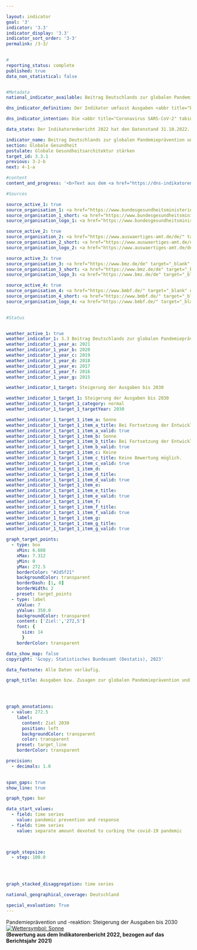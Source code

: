 ```yaml
---

layout: indicator    
goal: '3'    
indicator: '3.3'    
indicator_display: '3.3'    
indicator_sort_order: '3-3'    
permalink: /3-3/    
    

#
reporting_status: complete    
published: true    
data_non_statistical: false    


#Metadata    
national_indicator_available: Beitrag Deutschlands zur globalen Pandemieprävention und -reaktion    

dns_indicator_definition: Der Indikator umfasst Ausgaben <abbr title="beziehungsweise" tabindex="0">bzw.</abbr> Zusagen Deutschlands für Programme zur globalen Pandemieprävention und &#8209;reaktion. Ausgenommen sind hierbei Programme zur Eindämmung der <abbr title="Coronavirus SARS-CoV-2" tabindex="0">COVID-19</abbr>-Pandemie. Um die Aussagekraft des Indikators zu verbessern, wird er bis zur nächsten Neuauflage der <abbr title="Deutsche Nachhaltigkeitsstrategie" tabindex="0">DNS</abbr> im Hinblick auf seine Wirkung evaluiert, mit dem Ziel, ihn zu einem Output-Indikator fortzuentwickeln.    

dns_indicator_intention: Die <abbr title="Coronavirus SARS-CoV-2" tabindex="0">COVID-19</abbr>-Pandemie hat gezeigt, welche weitreichenden Auswirkungen grenzüberschreitende Gesundheitsgefahren für Menschen und Wirtschaft weltweit haben. Dementsprechend stellt die Unterstützung von Programmen zur Pandemieprävention und &#8209;reaktion einen wichtigen Beitrag zur globalen Gesundheit&nbsp;–&nbsp;insbesondere in Ländern des Globalen Südens dar. Ziel ist es daher, Deutschlands Beitrag für die globale Pandemieprävention und &#8209;reaktion bis 2030&nbsp;substanziell gegenüber dem Jahr 2019&nbsp;zu steigern.    

data_state: Der Indikatorenbericht 2022 hat den Datenstand 31.10.2022. Die Daten auf dieser Plattform werden regelmäßig aktualisiert, sodass online aktuellere Daten verfügbar sein können als im <a href="https://dns-indikatoren.de/publications_reports/">Indikatorenbericht 2022</a> veröffentlicht.    

indicator_name: Beitrag Deutschlands zur globalen Pandemieprävention und -reaktion    
section: Globale Gesundheit    
postulate: Globale Gesundheitsarchitektur stärken    
target_id: 3.3.1    
previous: 3-2-b    
next: 4-1-a    

#content     
content_and_progress: '<b>Text aus dem <a href="https://dns-indikatoren.de/publications_reports/">Indikatorenbericht 2022&nbsp;</a></b><br><br>Die Daten des Indikators stammen aus Sonderauswertungen der entsprechenden Haushaltstitel <abbr title="beziehungsweise" tabindex="0">bzw.</abbr> den Verpflichtungsermächtigungen des Auswärtigen Amtes (<abbr title="Auswärtigen Amt" tabindex="0">AA</abbr>), des Bundesministeriums für Bildung und Forschung (BMBF), des Bundesministeriums für Gesundheit (BMG) und des Bundesministeriums für wirtschaftliche Zusammenarbeit und Entwicklung (<abbr title="Bundesministerium für wirtschaftliche Zusammenarbeit und Entwicklung" tabindex="0">BMZ</abbr>). In den Auswertungen wurden Programme berücksichtigt, welche in der Zielsetzung direkt dem Bereich Pandemieprävention und &#8209;reaktion zuzurechnen sind oder primär auf die Verbesserung relevanter Kapazitäten in der Gesundheitsversorgung abzielen. Die Programme umfassen <abbr title="unter anderem" tabindex="0">u. a.</abbr> die Bereiche Pandemieprävention und &#8209;reaktion der Weltgesundheitsorganisation (<abbr title="World Health Organization (Weltgesundheitsorganisation)" tabindex="0">WHO</abbr>), Sanitärwesen, One Health (das heißt in interdisziplinärer Zusammenarbeit von Human- und Tiermedizin mit dem Umweltbereich), Impfinfrastruktur sowie Forschung und Entwicklung im In- und Ausland, sofern die Ergebnisse auch Ländern des Globalen Südens zu Gute kommen.<br><br>Zusätzlich wurden Programme betrachtet, die als Reaktion auf die <abbr title="Coronavirus SARS-CoV-2" tabindex="0">COVID-19</abbr>-Pandemie gestartet wurden, wie <abbr title="unter anderem" tabindex="0">u. a.</abbr> Programme und Aktivitäten der <abbr title="World Health Organization (Weltgesundheitsorganisation)" tabindex="0">WHO</abbr>, humanitäre Hilfe, Impfstoffentwicklung, Krisenreaktion sowie Soforthilfen und &#8209;kredite für die Reaktion des Gesundheitssektors in Ländern des Globalen Südens.<br><br>Bei den Zahlen ist zu beachten, dass eine genaue inhaltliche Abgrenzung von Programmen nicht vollständig möglich ist, da das Themenfeld umfassende Querverbindungen zu einer Vielzahl von weiteren Gesundheitsbereichen besitzt. Somit wird eine Bandbreite an Programmen berücksichtigt, wie <abbr title="zum Beispiel" tabindex="0">z. B.</abbr> der Beitrag Deutschlands an die <abbr title="World Health Organization (Weltgesundheitsorganisation)" tabindex="0">WHO</abbr> für dessen Notfallprogramm <abbr title="beziehungsweise" tabindex="0">bzw.</abbr> zur flexiblen Anschubfinanzierung von Krisenreaktionen in akuten Gesundheitsnotlagen (Contingency Fund for Emergencies), eine Impfprogrammförderung zur Reduktion von Kindersterblichkeit in der ostafrikanischen Gemeinschaft, die Verbesserung der Trinkwasser- und Sanitärversorgung in Burkina Faso sowie eine Sicherheitskooperation für biologische Bedrohungen. Neben der inhaltlichen Schwerpunktsetzung ist zu beachten, dass ein Teil der Programme allgemein auf die Stärkung globaler Koordinierungs- und Organisationskapazitäten abzielt und damit nicht ausschließlich Ländern des Globalen Südens zukommt.<br><br>Des Weiteren können präventive und reaktive Maßnahmen nicht genau abgegrenzt werden. So können einerseits präventive Kapazitätsstärkung die Reaktion auf eine pandemische Lage unterstützen und andererseits reaktive Maßnahmen einen Beitrag zur langfristigen Kapazitätsstärkung leisten. Um einen Ausreißer in den Zahlen zu vermeiden, der sich aus der Reaktion auf die <abbr title="Coronavirus SARS-CoV-2" tabindex="0">COVID-19</abbr>-Pandemie ergibt, sind diese Ausgaben <abbr title="beziehungsweise" tabindex="0">bzw.</abbr> Zusagen nicht Teil des Indikators, sondern getrennt als Information in der Grafik ausgewiesen.<br><br>Die dargestellten Ausgaben <abbr title="beziehungsweise" tabindex="0">bzw.</abbr> Zusagen sagen zudem nichts über den Erfolg der Programme aus. Der Indikator stellt einen monetären Beitrag Deutschlands zur Pandemieprävention und <br><br>-reaktion dar. Zur Wirkung der Beiträge wäre eine weitergehende Evaluierung notwendig. Unter Berücksichtigung der oben genannten Einschränkungen bilden die ermittelten Zahlen daher keinesfalls die deutschen Ausgaben <abbr title="beziehungsweise" tabindex="0">bzw.</abbr> Zusagen vollständig ab, welche einen gegebenenfalls mittelbaren Einfluss auf das Themenfeld haben.<br><br>Zwischen 2015&nbsp;bis 2021&nbsp;stiegen die Ausgaben <abbr title="beziehungsweise" tabindex="0">bzw.</abbr> Zusagen zur Pandemieprävention und &#8209;reaktion von 147,9&nbsp;Millionen Euro auf 396,7&nbsp;Millionen Euro (vorläufige Daten) an. Sie lagen damit&nbsp;–&nbsp;entsprechend dem Ziel der Bundesregierung&nbsp;–&nbsp;deutlich über dem Wert von 2019. Die gesondert ausgewiesenen Ausgaben zur Eindämmung der <abbr title="Coronavirus SARS-CoV-2" tabindex="0">COVID-19</abbr>-Pandemie lagen in 2021&nbsp;bei 842,7&nbsp;Millionen Euro und damit höher als im ersten Jahr der Pandemie (743,7&nbsp;Millionen Euro).'        

#Sources    

source_active_1: true
source_organisation_1: <a href="https://www.bundesgesundheitsministerium.de/" target="_blank" onclick="return confirm_alert('des Bundesministeriums für Gesundheit, De")">Bundesministerium für Gesundheit</a>
source_organisation_1_short: <a href="https://www.bundesgesundheitsministerium.de/" target="_blank" onclick="return confirm_alert('des Bundesministeriums für Gesundheit, De")">Bundesministerium für Gesundheit</a>
source_organisation_logo_1: <a href="https://www.bundesgesundheitsministerium.de/" target="_blank" onclick="return confirm_alert('des Bundesministeriums für Gesundheit, De")"><img src="www.dnsTestEnvironment.github.io/dns-indicators/public/OrgImgDe/bmg.png" alt="Bundesministerium für Gesundheit" title=" Klicken Sie hier um zur Homepage der Organisation Bundesministerium für Gesundheit zu gelangen." style="height:60px; width:148px; border:transparent"/></a>

source_active_2: true
source_organisation_2: <a href="https://www.auswaertiges-amt.de/de/" target="_blank" onclick="return confirm_alert('des Auswärtigen Amtes, De")">Auswärtiges Amt</a>
source_organisation_2_short: <a href="https://www.auswaertiges-amt.de/de/" target="_blank" onclick="return confirm_alert('des Auswärtigen Amtes, De")">Auswärtiges Amt</a>
source_organisation_logo_2: <a href="https://www.auswaertiges-amt.de/de/" target="_blank" onclick="return confirm_alert('des Auswärtigen Amtes, De")"><img src="www.dnsTestEnvironment.github.io/dns-indicators/public/OrgImgDe/aa.png" alt="Auswärtiges Amt" title=" Klicken Sie hier um zur Homepage der Organisation Auswärtiges Amt zu gelangen." style="height:60px; width:148px; border:transparent"/></a>

source_active_3: true
source_organisation_3: <a href="https://www.bmz.de/de" target="_blank" onclick="return confirm_alert('des Bundesministeriums für wirtschaftliche Zusammenarbeit und Entwicklung, De")">Bundesministerium für wirtschaftliche Zusammenarbeit und Entwicklung</a>
source_organisation_3_short: <a href="https://www.bmz.de/de" target="_blank" onclick="return confirm_alert('des Bundesministeriums für wirtschaftliche Zusammenarbeit und Entwicklung, De")">Bundesministerium für wirtschaftliche Zusammenarbeit und Entwicklung</a>
source_organisation_logo_3: <a href="https://www.bmz.de/de" target="_blank" onclick="return confirm_alert('des Bundesministeriums für wirtschaftliche Zusammenarbeit und Entwicklung, De")"><img src="www.dnsTestEnvironment.github.io/dns-indicators/public/OrgImgDe/bmz.png" alt="Bundesministerium für wirtschaftliche Zusammenarbeit und Entwicklung" title=" Klicken Sie hier um zur Homepage der Organisation Bundesministerium für wirtschaftliche Zusammenarbeit und Entwicklung zu gelangen." style="height:60px; width:148px; border:transparent"/></a>

source_active_4: true
source_organisation_4: <a href="https://www.bmbf.de/" target="_blank" onclick="return confirm_alert('des Bundesministeriums für Bildung und Frschung, De")">Bundesministerium für Bildung und Forschung</a>
source_organisation_4_short: <a href="https://www.bmbf.de/" target="_blank" onclick="return confirm_alert('des Bundesministeriums für Bildung und Frschung, De")">Bundesministerium für Bildung und Forschung</a>
source_organisation_logo_4: <a href="https://www.bmbf.de/" target="_blank" onclick="return confirm_alert('des Bundesministeriums für Bildung und Frschung, De")"><img src="www.dnsTestEnvironment.github.io/dns-indicators/public/OrgImgDe/bmbf.png" alt="Bundesministerium für Bildung und Forschung" title=" Klicken Sie hier um zur Homepage der Organisation Bundesministerium für Bildung und Forschung zu gelangen." style="height:60px; width:148px; border:transparent"/></a>
    

#Status    


weather_active_1: true
weather_indicator_1: 3.3 Beitrag Deutschlands zur globalen Pandemieprävention und -reaktion
weather_indicator_1_year_a: 2021
weather_indicator_1_year_b: 2020
weather_indicator_1_year_c: 2019
weather_indicator_1_year_d: 2018
weather_indicator_1_year_e: 2017
weather_indicator_1_year_f: 2016
weather_indicator_1_year_g: 2015

weather_indicator_1_target: Steigerung der Ausgaben bis 2030

weather_indicator_1_target_1: Steigerung der Ausgaben bis 2030
weather_indicator_1_target_1_category: normal
weather_indicator_1_target_1_targetYear: 2030

weather_indicator_1_target_1_item_a: Sonne
weather_indicator_1_target_1_item_a_title: Bei Fortsetzung der Entwicklung aus 2021 wäre der Zielwert erreicht oder um weniger als 5&nbsp;% der Differenz zwischen Zielwert und dem Wert aus 2021 verfehlt worden.
weather_indicator_1_target_1_item_a_valid: true
weather_indicator_1_target_1_item_b: Sonne
weather_indicator_1_target_1_item_b_title: Bei Fortsetzung der Entwicklung aus 2020 wäre der Zielwert erreicht oder um weniger als 5&nbsp;% der Differenz zwischen Zielwert und dem Wert aus 2020 verfehlt worden.
weather_indicator_1_target_1_item_b_valid: true
weather_indicator_1_target_1_item_c: Keine
weather_indicator_1_target_1_item_c_title: Keine Bewertung möglich.
weather_indicator_1_target_1_item_c_valid: true
weather_indicator_1_target_1_item_d: 
weather_indicator_1_target_1_item_d_title: 
weather_indicator_1_target_1_item_d_valid: true
weather_indicator_1_target_1_item_e: 
weather_indicator_1_target_1_item_e_title: 
weather_indicator_1_target_1_item_e_valid: true
weather_indicator_1_target_1_item_f: 
weather_indicator_1_target_1_item_f_title: 
weather_indicator_1_target_1_item_f_valid: true
weather_indicator_1_target_1_item_g: 
weather_indicator_1_target_1_item_g_title: 
weather_indicator_1_target_1_item_g_valid: true    

graph_target_points:
  - type: box
    xMin: 6.688
    xMax: 7.312
    yMin: 0
    yMax: 272.5
    borderColor: "#2d5f21"
    backgroundColor: transparent
    borderDash: [1, 0]
    borderWidth: 2
    preset: target_points
  - type: label
    xValue: 7
    yValue: 350.0
    backgroundColor: transparent
    content: ['Ziel:','272,5']
    font: {
      size: 14
      }
    borderColor: transparent    

data_show_map: false    
copyright: '&copy; Statistisches Bundesamt (Destatis), 2023'    

data_footnote: Alle Daten vorläufig.    

graph_title: Ausgaben bzw. Zusagen zur globalen Pandemieprävention und -reaktion    

    


graph_annotations:
  - value: 272.5
    label:
      content: Ziel 2030
      position: left
      backgroundColor: transparent
      color: transparent
    preset: target_line
    borderColor: transparent    

precision: 
  - decimals: 1.0
        

span_gaps: true    
show_line: true    

graph_type: bar    

data_start_values: 
  - field: time series
    value: pandemic prevention and response
  - field: time series
    value: separate amount devoted to curbing the covid-19 pandemic    

    

graph_stepsize: 
  - step: 100.0
        

    

graph_stacked_disaggregation: time series        

national_geographical_coverage: Deutschland    

special_evaluation: True    
---
```



<div>
  <div class="my-header">
    <label class="default">Pandemieprävention und -reaktion: Steigerung der Ausgaben bis 2030
      <a href="www.dnsTestEnvironment.github.io/dns-indicators/status"><img src="https://g205sdgs.github.io/sdg-indicators/public/Wettersymbole/Sonne.png" title="Bei Fortsetzung der Entwicklung aus 2021 wäre der Zielwert erreicht oder um weniger als 5&nbsp;% der Differenz zwischen Zielwert und dem Wert aus 2021 verfehlt worden." alt="Wettersymbol: Sonne"/>
      </a>
    </label>
  </div>
</div>
<div class="my-header-note">
  <label class="default"><b>(Bewertung aus dem Indikatorenbericht 2022, bezogen auf das Berichtsjahr 2021)
  </b></label>
</div>
